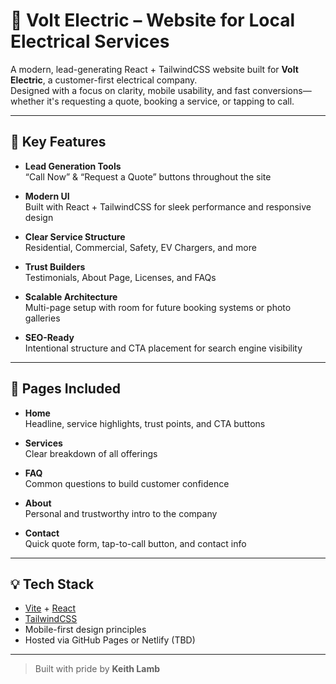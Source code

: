 # 🔌 Volt Electric – Website for Local Electrical Services

A modern, lead-generating React + TailwindCSS website built for **Volt Electric**, a customer-first electrical company.  
Designed with a focus on clarity, mobile usability, and fast conversions—whether it's requesting a quote, booking a service, or tapping to call.

---

## 🚀 Key Features

- **Lead Generation Tools**  
  “Call Now” & “Request a Quote” buttons throughout the site

- **Modern UI**  
  Built with React + TailwindCSS for sleek performance and responsive design

- **Clear Service Structure**  
  Residential, Commercial, Safety, EV Chargers, and more

- **Trust Builders**  
  Testimonials, About Page, Licenses, and FAQs

- **Scalable Architecture**  
  Multi-page setup with room for future booking systems or photo galleries

- **SEO-Ready**  
  Intentional structure and CTA placement for search engine visibility

---

## 📁 Pages Included

- **Home**  
  Headline, service highlights, trust points, and CTA buttons

- **Services**  
  Clear breakdown of all offerings

- **FAQ**  
  Common questions to build customer confidence

- **About**  
  Personal and trustworthy intro to the company

- **Contact**  
  Quick quote form, tap-to-call button, and contact info

---

## 💡 Tech Stack

- [Vite](https://vitejs.dev/) + [React](https://reactjs.org/)
- [TailwindCSS](https://tailwindcss.com/)
- Mobile-first design principles
- Hosted via GitHub Pages or Netlify (TBD)

---

> Built with pride by **Keith Lamb**
